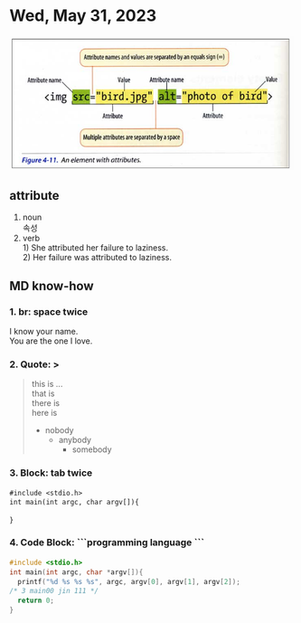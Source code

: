 # Wed, May 31, 2023

![HTML attributes](HTML_attributes.png)

<style>
  /* .section{
    white-space: pre-line;
  } */
</style>
<section class = "section">

## attribute
  1. noun  
    속성
  2. verb  
    1) She attributed her failure to laziness.  
    2) Her failure was attributed to laziness.
</section>

## MD know-how
### 1. br: space twice
I know your name.  
You are the one I love.

### 2. Quote: >
> this is ...  
that is  
there is  
here is  
> * nobody  
>   * anybody
>     * somebody

### 3. Block: tab twice
    #include <stdio.h>
    int main(int argc, char argv[]){

    }

### 4. Code Block: \```programming language ```

```c
#include <stdio.h>
int main(int argc, char *argv[]){
  printf("%d %s %s %s", argc, argv[0], argv[1], argv[2]);
/* 3 main00 jin 111 */
  return 0;
}
```
